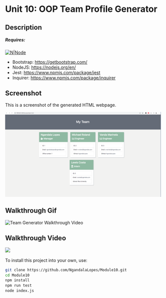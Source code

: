 # Unit 10: OOP Team Profile Generator
## Description


##### Requires:
[![N|Node](https://www.vectorlogo.zone/logos/nodejs/nodejs-horizontal.svg)](https://nodejs.org)

- Bootstrap: https://getbootstrap.com/
- NodeJS: https://nodejs.org/en/
- Jest: https://www.npmjs.com/package/jest
- Inquirer: https://www.npmjs.com/package/inquirer

## Screenshot
This is a screenshot of the generated HTML webpage.

![Team Generator HTML Webpage Screenshot](./assets/screenshot_team_profile.png)

## Walkthrough Gif
![Team Generator Walkthrough Video](./assets/team_profile_animated.gif)




## Walkthrough Video
[<img src="https://i.ytimg.com/vi/Hc79sDi3f0U/maxresdefault.jpg" width="50%">](https://www.youtube.com/watch?v=Hc79sDi3f0U "Now in Android: 55")

To install this project into your own, use:
```sh 
git clone https://github.com/NgandalaLopes/Module10.git
cd Module10
npm install
npm run test
node index.js
```

